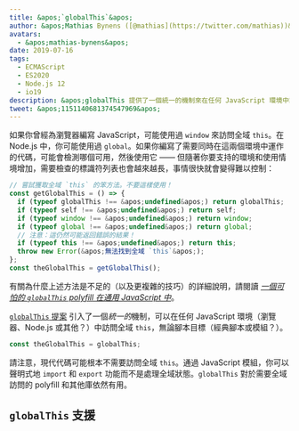 ```yaml
---
title: &apos;`globalThis`&apos;
author: &apos;Mathias Bynens ([@mathias](https://twitter.com/mathias))&apos;
avatars:
  - &apos;mathias-bynens&apos;
date: 2019-07-16
tags:
  - ECMAScript
  - ES2020
  - Node.js 12
  - io19
description: &apos;globalThis 提供了一個統一的機制來在任何 JavaScript 環境中訪問全域 `this`，無論腳本目標是什麼。&apos;
tweet: &apos;1151140681374547969&apos;
---
```

如果你曾經為瀏覽器編寫 JavaScript，可能使用過 `window` 來訪問全域 `this`。在 Node.js 中，你可能使用過 `global`。如果你編寫了需要同時在這兩個環境中運作的代碼，可能會檢測哪個可用，然後使用它 —— 但隨著你要支持的環境和使用情境增加，需要檢查的標識符列表也會越來越長，事情很快就會變得難以控制：

<!--truncate-->
```js
// 嘗試獲取全域 `this` 的笨方法。不要這樣使用！
const getGlobalThis = () => {
  if (typeof globalThis !== &apos;undefined&apos;) return globalThis;
  if (typeof self !== &apos;undefined&apos;) return self;
  if (typeof window !== &apos;undefined&apos;) return window;
  if (typeof global !== &apos;undefined&apos;) return global;
  // 注意：這仍然可能返回錯誤的結果！
  if (typeof this !== &apos;undefined&apos;) return this;
  throw new Error(&apos;無法找到全域 `this`&apos;);
};
const theGlobalThis = getGlobalThis();
```

有關為什麼上述方法是不足的（以及更複雜的技巧）的詳細說明，請閱讀 [_一個可怕的 `globalThis` polyfill 在通用 JavaScript 中_](https://mathiasbynens.be/notes/globalthis)。

[`globalThis` 提案](https://github.com/tc39/proposal-global) 引入了一個*統一的*機制，可以在任何 JavaScript 環境（瀏覽器、Node.js 或其他？）中訪問全域 `this`，無論腳本目標（經典腳本或模組？）。

```js
const theGlobalThis = globalThis;
```

請注意，現代代碼可能根本不需要訪問全域 `this`。通過 JavaScript 模組，你可以聲明式地 `import` 和 `export` 功能而不是處理全域狀態。`globalThis` 對於需要全域訪問的 polyfill 和其他庫依然有用。

## `globalThis` 支援

<feature-support chrome="71 /blog/v8-release-71#javascript-language-features"
                 firefox="65"
                 safari="12.1"
                 nodejs="12 https://twitter.com/mathias/status/1120700101637353473"
                 babel="yes https://github.com/zloirock/core-js#ecmascript-globalthis"></feature-support>
